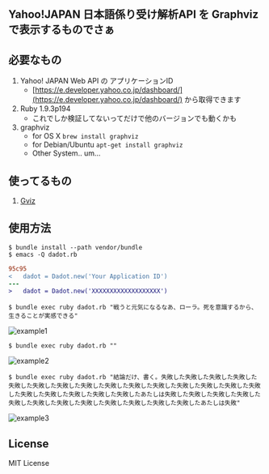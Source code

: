 Yahoo!JAPAN 日本語係り受け解析API を Graphviz で表示するものでさぁ
----------------------------------------------------------------

## 必要なもの

1. Yahoo! JAPAN Web API の アプリケーションID
    - [https://e.developer.yahoo.co.jp/dashboard/](https://e.developer.yahoo.co.jp/dashboard/) から取得できます
1. Ruby 1.9.3p194
    - これでしか検証してないってだけで他のバージョンでも動くかも
1. graphviz
    - for OS X `brew install graphviz`
    - for Debian/Ubuntu `apt-get install graphviz`
    - Other System.. um...

## 使ってるもの

1. [Gviz](http://rubygems.org/gems/gviz)

## 使用方法

```
$ bundle install --path vendor/bundle
$ emacs -Q dadot.rb
```

```diff
95c95
<   dadot = Dadot.new('Your Application ID')
---
>   dadot = Dadot.new('XXXXXXXXXXXXXXXXXXX')
```

```
$ bundle exec ruby dadot.rb "戦うと元気になるなあ、ローラ。死を意識するから、生きることが実感できる"
```

![example1](https://raw.github.com/gongo/dadot/master/example1.png)


```
$ bundle exec ruby dadot.rb ""
```

![example2](https://raw.github.com/gongo/dadot/master/example2.png)

```
$ bundle exec ruby dadot.rb "結論だけ、書く。失敗した失敗した失敗した失敗した失敗した失敗した失敗した失敗した失敗した失敗した失敗した失敗した失敗した失敗した失敗した失敗した失敗した失敗した失敗した失敗したあたしは失敗した失敗した失敗した失敗した失敗した失敗した失敗した失敗した失敗した失敗した失敗した失敗したあたしは失敗"
```

![example3](https://raw.github.com/gongo/dadot/master/example3.png)

## License

MIT License
